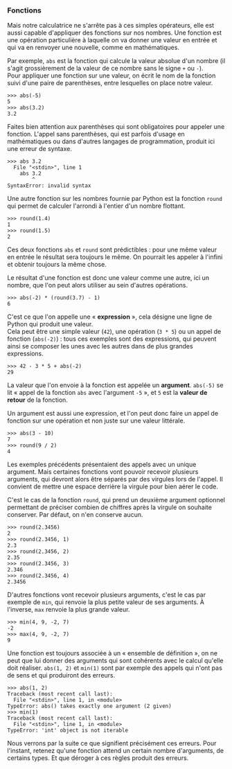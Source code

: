 ### Fonctions

Mais notre calculatrice ne s'arrête pas à ces simples opérateurs, elle est aussi capable d'appliquer des fonctions sur nos nombres.
Une fonction est une opération particulière à laquelle on va donner une valeur en entrée et qui va en renvoyer une nouvelle, comme en mathématiques.

Par exemple, `abs` est la fonction qui calcule la valeur absolue d'un nombre (il s'agit grossièrement de la valeur de ce nombre sans le signe `+` ou `-`).  
Pour appliquer une fonction sur une valeur, on écrit le nom de la fonction suivi d'une paire de parenthèses, entre lesquelles on place notre valeur.

```pycon
>>> abs(-5)
5
>>> abs(3.2)
3.2
```

Faites bien attention aux parenthèses qui sont obligatoires pour appeler une fonction.
L'appel sans parenthèses, qui est parfois d'usage en mathématiques ou dans d'autres langages de programmation, produit ici une erreur de syntaxe.

```pycon
>>> abs 3.2
  File "<stdin>", line 1
    abs 3.2
        ^
SyntaxError: invalid syntax
```

Une autre fonction sur les nombres fournie par Python est la fonction `round` qui permet de calculer l'arrondi à l'entier d'un nombre flottant.

```pycon
>>> round(1.4)
1
>>> round(1.5)
2
```

Ces deux fonctions `abs` et `round` sont prédictibles : pour une même valeur en entrée le résultat sera toujours le même.
On pourrait les appeler à l'infini et obtenir toujours la même chose.

Le résultat d'une fonction est donc une valeur comme une autre, ici un nombre, que l'on peut alors utiliser au sein d'autres opérations.

```pycon
>>> abs(-2) * (round(3.7) - 1)
6
```

C'est ce que l'on appelle une « **expression** », cela désigne une ligne de Python qui produit une valeur.  
Cela peut être une simple valeur (`42`), une opération (`3 * 5`) ou un appel de fonction (`abs(-2)`) : tous ces exemples sont des expressions, qui peuvent ainsi se composer les unes avec les autres dans de plus grandes expressions.

```pycon
>>> 42 - 3 * 5 + abs(-2)
29
```

La valeur que l'on envoie à la fonction est appelée un **argument**. `abs(-5)` se lit « appel de la fonction `abs` avec l'argument `-5` », et `5` est la **valeur de retour** de la fonction.

Un argument est aussi une expression, et l'on peut donc faire un appel de fonction sur une opération et non juste sur une valeur littérale.

```pycon
>>> abs(3 - 10)
7
>>> round(9 / 2)
4
```

Les exemples précédents présentaient des appels avec un unique argument.
Mais certaines fonctions vont pouvoir recevoir plusieurs arguments, qui devront alors être séparés par des virgules lors de l'appel.
Il convient de mettre une espace derrière la virgule pour bien aérer le code.

C'est le cas de la fonction `round`, qui prend un deuxième argument optionnel permettant de préciser combien de chiffres après la virgule on souhaite conserver.
Par défaut, on n'en conserve aucun.

```pycon
>>> round(2.3456)
2
>>> round(2.3456, 1)
2.3
>>> round(2.3456, 2)
2.35
>>> round(2.3456, 3)
2.346
>>> round(2.3456, 4)
2.3456
```

D'autres fonctions vont recevoir plusieurs arguments, c'est le cas par exemple de `min`, qui renvoie la plus petite valeur de ses arguments.
À l'inverse, `max` renvoie la plus grande valeur.

```pycon
>>> min(4, 9, -2, 7)
-2
>>> max(4, 9, -2, 7)
9
```

Une fonction est toujours associée à un « ensemble de définition », on ne peut que lui donner des arguments qui sont cohérents avec le calcul qu'elle doit réaliser.
`abs(1, 2)` et `min(1)` sont par exemple des appels qui n'ont pas de sens et qui produiront des erreurs.

```pycon
>>> abs(1, 2)
Traceback (most recent call last):
  File "<stdin>", line 1, in <module>
TypeError: abs() takes exactly one argument (2 given)
>>> min(1)
Traceback (most recent call last):
  File "<stdin>", line 1, in <module>
TypeError: 'int' object is not iterable
```

Nous verrons par la suite ce que signifient précisément ces erreurs.
Pour l'instant, retenez qu'une fonction attend un certain nombre d'arguments, de certains types. Et que déroger à ces règles produit des erreurs.
